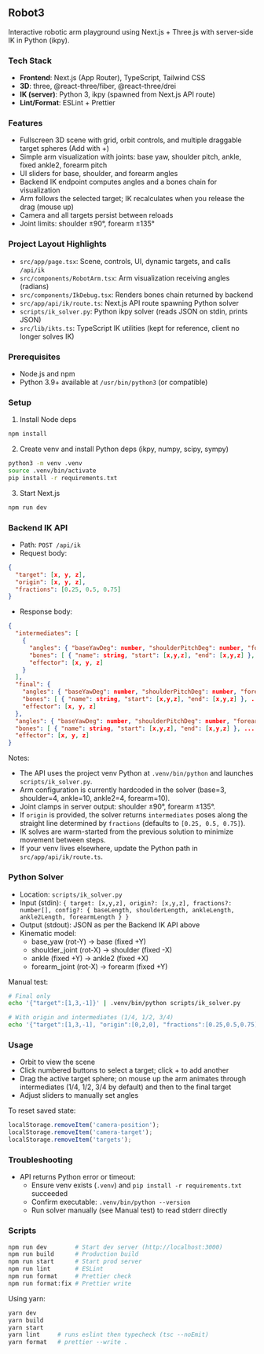 ## Robot3

Interactive robotic arm playground using Next.js + Three.js with server-side IK in Python (ikpy).

### Tech Stack

- **Frontend**: Next.js (App Router), TypeScript, Tailwind CSS
- **3D**: three, @react-three/fiber, @react-three/drei
- **IK (server)**: Python 3, ikpy (spawned from Next.js API route)
- **Lint/Format**: ESLint + Prettier

### Features

- Fullscreen 3D scene with grid, orbit controls, and multiple draggable target spheres (Add with +)
- Simple arm visualization with joints: base yaw, shoulder pitch, ankle, fixed ankle2, forearm pitch
- UI sliders for base, shoulder, and forearm angles
- Backend IK endpoint computes angles and a bones chain for visualization
- Arm follows the selected target; IK recalculates when you release the drag (mouse up)
- Camera and all targets persist between reloads
- Joint limits: shoulder ±90°, forearm ±135°

### Project Layout Highlights

- `src/app/page.tsx`: Scene, controls, UI, dynamic targets, and calls `/api/ik`
- `src/components/RobotArm.tsx`: Arm visualization receiving angles (radians)
- `src/components/IkDebug.tsx`: Renders bones chain returned by backend
- `src/app/api/ik/route.ts`: Next.js API route spawning Python solver
- `scripts/ik_solver.py`: Python ikpy solver (reads JSON on stdin, prints JSON)
- `src/lib/ikts.ts`: TypeScript IK utilities (kept for reference, client no longer solves IK)

### Prerequisites

- Node.js and npm
- Python 3.9+ available at `/usr/bin/python3` (or compatible)

### Setup

1. Install Node deps

```bash
npm install
```

2. Create venv and install Python deps (ikpy, numpy, scipy, sympy)

```bash
python3 -m venv .venv
source .venv/bin/activate
pip install -r requirements.txt
```

3. Start Next.js

```bash
npm run dev
```

### Backend IK API

- Path: `POST /api/ik`
- Request body:

```json
{
  "target": [x, y, z],
  "origin": [x, y, z],
  "fractions": [0.25, 0.5, 0.75]
}
```

- Response body:

```json
{
  "intermediates": [
    {
      "angles": { "baseYawDeg": number, "shoulderPitchDeg": number, "forearmPitchDeg": number },
      "bones": [ { "name": string, "start": [x,y,z], "end": [x,y,z] }, ... ],
      "effector": [x, y, z]
    }
  ],
  "final": {
    "angles": { "baseYawDeg": number, "shoulderPitchDeg": number, "forearmPitchDeg": number },
    "bones": [ { "name": string, "start": [x,y,z], "end": [x,y,z] }, ... ],
    "effector": [x, y, z]
  },
  "angles": { "baseYawDeg": number, "shoulderPitchDeg": number, "forearmPitchDeg": number },
  "bones": [ { "name": string, "start": [x,y,z], "end": [x,y,z] }, ... ],
  "effector": [x, y, z]
}
```

Notes:

- The API uses the project venv Python at `.venv/bin/python` and launches `scripts/ik_solver.py`.
- Arm configuration is currently hardcoded in the solver (base=3, shoulder=4, ankle=10, ankle2=4, forearm=10).
- Joint clamps in server output: shoulder ±90°, forearm ±135°.
- If `origin` is provided, the solver returns `intermediates` poses along the straight line determined by `fractions` (defaults to `[0.25, 0.5, 0.75]`).
- IK solves are warm-started from the previous solution to minimize movement between steps.
- If your venv lives elsewhere, update the Python path in `src/app/api/ik/route.ts`.

### Python Solver

- Location: `scripts/ik_solver.py`
- Input (stdin): `{ target: [x,y,z], origin?: [x,y,z], fractions?: number[], config?: { baseLength, shoulderLength, ankleLength, ankle2Length, forearmLength } }`
- Output (stdout): JSON as per the Backend IK API above
- Kinematic model:
  - base_yaw (rot-Y) → base (fixed +Y)
  - shoulder_joint (rot-X) → shoulder (fixed -X)
  - ankle (fixed +Y) → ankle2 (fixed +X)
  - forearm_joint (rot-X) → forearm (fixed +Y)

Manual test:

```bash
# Final only
echo '{"target":[1,3,-1]}' | .venv/bin/python scripts/ik_solver.py

# With origin and intermediates (1/4, 1/2, 3/4)
echo '{"target":[1,3,-1], "origin":[0,2,0], "fractions":[0.25,0.5,0.75]}' | .venv/bin/python scripts/ik_solver.py
```

### Usage

- Orbit to view the scene
- Click numbered buttons to select a target; click + to add another
- Drag the active target sphere; on mouse up the arm animates through intermediates (1/4, 1/2, 3/4 by default) and then to the final target
- Adjust sliders to manually set angles

To reset saved state:

```js
localStorage.removeItem('camera-position');
localStorage.removeItem('camera-target');
localStorage.removeItem('targets');
```

### Troubleshooting

- API returns Python error or timeout:
  - Ensure venv exists (`.venv`) and `pip install -r requirements.txt` succeeded
  - Confirm executable: `.venv/bin/python --version`
  - Run solver manually (see Manual test) to read stderr directly

### Scripts

```bash
npm run dev        # Start dev server (http://localhost:3000)
npm run build      # Production build
npm run start      # Start prod server
npm run lint       # ESLint
npm run format     # Prettier check
npm run format:fix # Prettier write
```

Using yarn:

```bash
yarn dev
yarn build
yarn start
yarn lint     # runs eslint then typecheck (tsc --noEmit)
yarn format   # prettier --write .
```
